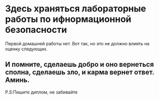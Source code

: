 # Здесь храняться лабораторные работы по ифнормационной безопасности
Первой домашней работы нет. Вот так, но это не должно влиять на оценку следующих.
## И помните, сделаешь добро и оно вернеться сполна, сделаешь зло, и карма вернет ответ. Аминь.
P.S:Пишите диплом, не забивайте
